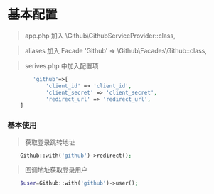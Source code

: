 
# 基本配置

> app.php 加入 \Github\GithubServiceProvider::class,

> aliases 加入 Facade  'Github' => \Github\Facades\Github::class,

> serives.php 中加入配置项

```php
        'github'=>[
            'client_id' => 'client_id',
            'client_secret' => 'client_secret',
            'redirect_url' => 'redirect_url',
    ]
```

### 基本使用

>获取登录跳转地址


```php
    Github::with('github')->redirect();
```


>回调地址获取登录用户

```php
    $user=Github::with('github')->user();
```
